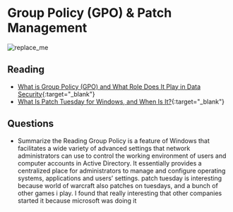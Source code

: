 # Group Policy (GPO) & Patch Management

![replace_me](https://codeworks.blob.core.windows.net/public/assets/img/illustrations/placeholder.svg)

## Reading

- [What is Group Policy (GPO) and What Role Does It Play in Data Security](https://www.lepide.com/blog/what-is-group-policy-gpo-and-what-role-does-it-play-in-data-security/){:target="_blank"}
- [What Is Patch Tuesday for Windows, and When Is It?](https://www.howtogeek.com/443161/what-is-patch-tuesday-for-windows-and-when-is-it/){:target="_blank"}


## Questions
- Summarize the Reading
Group Policy is a feature of Windows that facilitates a wide variety of advanced settings that network administrators can use to control the working environment of users and computer accounts in Active Directory. It essentially provides a centralized place for administrators to manage and configure operating systems, applications and users’ settings.
patch tuesday is interesting because world of warcraft also patches on tuesdays, and a bunch of other games i play. I found that really interesting that other companies started it because microsoft was doing it
